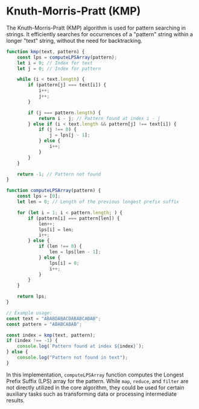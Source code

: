 # Knuth-Morris-Pratt (KMP)

The Knuth-Morris-Pratt (KMP) algorithm is used for pattern searching in strings. It efficiently searches for occurrences of a "pattern" string within a longer "text" string, without the need for backtracking.

```javascript
function kmp(text, pattern) {
    const lps = computeLPSArray(pattern);
    let i = 0; // Index for text
    let j = 0; // Index for pattern

    while (i < text.length) {
        if (pattern[j] === text[i]) {
            i++;
            j++;
        }

        if (j === pattern.length) {
            return i - j; // Pattern found at index i - j
        } else if (i < text.length && pattern[j] !== text[i]) {
            if (j !== 0) {
                j = lps[j - 1];
            } else {
                i++;
            }
        }
    }

    return -1; // Pattern not found
}

function computeLPSArray(pattern) {
    const lps = [0];
    let len = 0; // Length of the previous longest prefix suffix

    for (let i = 1; i < pattern.length; ) {
        if (pattern[i] === pattern[len]) {
            len++;
            lps[i] = len;
            i++;
        } else {
            if (len !== 0) {
                len = lps[len - 1];
            } else {
                lps[i] = 0;
                i++;
            }
        }
    }

    return lps;
}

// Example usage:
const text = "ABABDABACDABABCABAB";
const pattern = "ABABCABAB";

const index = kmp(text, pattern);
if (index !== -1) {
    console.log(`Pattern found at index ${index}`);
} else {
    console.log("Pattern not found in text");
}
```

In this implementation, `computeLPSArray` function computes the Longest Prefix Suffix (LPS) array for the pattern. While `map`, `reduce`, and `filter` are not directly utilized in the core algorithm, they could be used for certain auxiliary tasks such as transforming data or processing intermediate results.